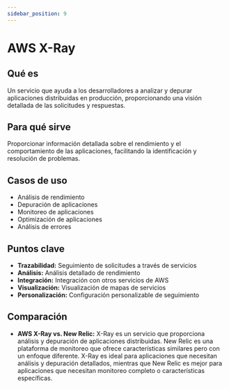 ```yaml
---
sidebar_position: 9
---
```


# AWS X-Ray

## Qué es
Un servicio que ayuda a los desarrolladores a analizar y depurar aplicaciones distribuidas en producción, proporcionando una visión detallada de las solicitudes y respuestas.

## Para qué sirve
Proporcionar información detallada sobre el rendimiento y el comportamiento de las aplicaciones, facilitando la identificación y resolución de problemas.

## Casos de uso
- Análisis de rendimiento
- Depuración de aplicaciones
- Monitoreo de aplicaciones
- Optimización de aplicaciones
- Análisis de errores

## Puntos clave
- **Trazabilidad:** Seguimiento de solicitudes a través de servicios
- **Análisis:** Análisis detallado de rendimiento
- **Integración:** Integración con otros servicios de AWS
- **Visualización:** Visualización de mapas de servicios
- **Personalización:** Configuración personalizable de seguimiento

## Comparación
- **AWS X-Ray vs. New Relic:** X-Ray es un servicio que proporciona análisis y depuración de aplicaciones distribuidas. New Relic es una plataforma de monitoreo que ofrece características similares pero con un enfoque diferente. X-Ray es ideal para aplicaciones que necesitan análisis y depuración detallados, mientras que New Relic es mejor para aplicaciones que necesitan monitoreo completo o características específicas. 